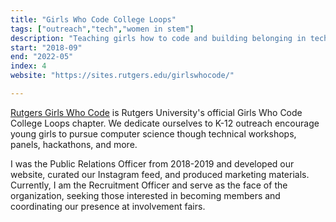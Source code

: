 ```yaml
---
title: "Girls Who Code College Loops"
tags: ["outreach","tech","women in stem"]
description: "Teaching girls how to code and building belonging in tech."
start: "2018-09"
end: "2022-05"
index: 4
website: "https://sites.rutgers.edu/girlswhocode/"

---
```

<a href="hhttps://sites.rutgers.edu/girlswhocode/">Rutgers Girls Who Code</a> is Rutgers University's official Girls Who Code College Loops chapter. We dedicate ourselves to K-12 outreach encourage young girls to pursue computer science though technical workshops, panels, hackathons, and more. 

I was the Public Relations Officer from 2018-2019 and developed our website, curated our Instagram feed, and produced marketing materials. Currently, I am the Recruitment Officer and serve as the face of the organization, seeking those interested in becoming members and coordinating our presence at involvement fairs.
